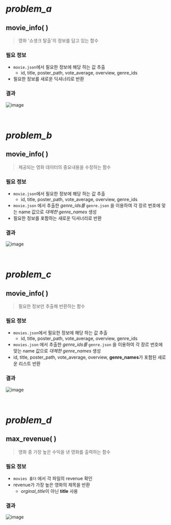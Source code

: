 # *problem_a* 
## movie_info( )
> 영화 '쇼생크 탈출'의 정보를 담고 있는 함수

### 필요 정보
* `movie.json`에서 필요한 정보에 해당 하는 값 추출
    * id, title, poster_path, vote_average, overview, genre_ids
* 필요한 정보를 새로운 딕셔너리로 반환
### 결과
![image](https://user-images.githubusercontent.com/83294376/213602885-5976c6c4-7556-4dbf-bcb4-7204e13215b5.png)

<br>

# *problem_b*  

## movie_info( )
> 제공되는 영화 데이터의 중요내용을 수정하는 함수

### 필요 정보
* `movie.json`에서 필요한 정보에 해당 하는 값 추출
    * id, title, poster_path, vote_average, overview, genre_ids
* `movie.json` 에서 추출한 *genre_ids를* `genre.json` 을 이용하여 각 장르 번호에 맞는 name 값으로 *대체한 genre_names* 생성
* 필요한 정보를 포함하는 새로운 딕셔너리로 반환

### 결과
![image](https://user-images.githubusercontent.com/83294376/213604791-9d83f41d-f8d5-4c9a-9fbf-70d766898391.png)


<br>

# *problem_c*  

## movie_info( )
> 필요한 정보만 추출해 반환하는 함수

### 필요 정보
* `movies.json`에서 필요한 정보에 해당 하는 값 추출
    * id, title, poster_path, vote_average, overview, genre_ids
* `movies.json` 에서 추출한 *genre_ids를* `genre.json` 을 이용하여 각 장르 번호에 맞는 name 값으로 *대체한 genre_names* 생성 
* id, title, poster_path, vote_average, overview, **genre_names**가 포함된 새로운 리스트 반환

### 결과
![image](https://user-images.githubusercontent.com/83294376/213607576-3fe9672a-0f1b-482d-8e43-153a08f12ec6.png)

<br>

# *problem_d*  

## max_revenue( )
> 영화 중 가장 높은 수익을 낸 영화를 출력하는 함수

### 필요 정보
* `movies 폴더` 에서 각 파일의 revenue 확인
* revenue가 가장 높은 영화의 제목을 반환
    * *orginal_title*이 아닌 **title** 사용

### 결과
![image](https://user-images.githubusercontent.com/83294376/213614674-71d0038f-3305-4c75-99f1-d0921cb8a1d6.png)


